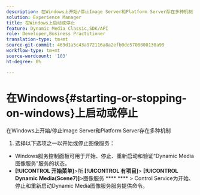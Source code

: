 ```yaml
---
description: 在Windows上开始/停止Image Server和Platform Server存在多种机制
solution: Experience Manager
title: 在Windows上启动或停止
feature: Dynamic Media Classic,SDK/API
role: Developer,Business Practitioner
translation-type: tm+mt
source-git-commit: 469d1a5c43a972116a8a2efb0de5708800130a99
workflow-type: tm+mt
source-wordcount: '103'
ht-degree: 0%

---
```



# 在Windows{#starting-or-stopping-on-windows}上启动或停止

在Windows上开始/停止Image Server和Platform Server存在多种机制

1. 选择以下选项之一以开始或停止图像服务：

* Windows服务控制面板可用于开始、停止、重新启动和验证“Dynamic Media图像服务”服务的状态。
* **[!UICONTROL 开始菜单]**>所 **[!UICONTROL 有项目]**>  **[!UICONTROL Dynamic Media(Scene7)]**>图像服务 **** **** >  Control  Service为开始、停止和重新启动Dynamic Media图像服务服务提供命令。

